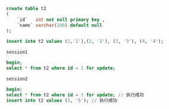 

```sql
create table t2
(
    `id`   int not null primary key ,
    `name` varchar(100) default null
);

insert into t2 values (1,'1'),(2, '2'), (3, '3'), (4, '4');
```

`session1`

```sql
begin;
select * from t2 where id = 1 for update;
```

`session2`

```sql
begin;
select * from t2 where id = 3 for update; // 执行成功
insert into t2 values (5, '5'); // 执行成功
```

